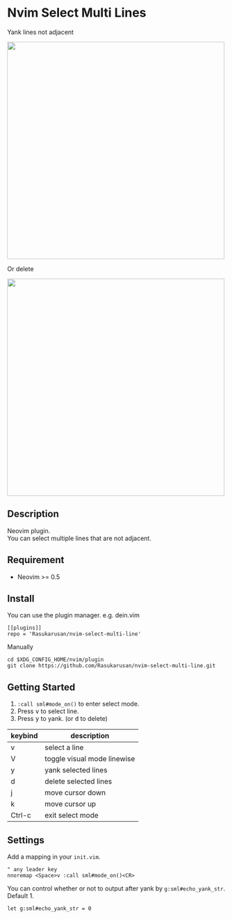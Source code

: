 Nvim Select Multi Lines
====

Yank lines not adjacent

<img width="500" src="https://user-images.githubusercontent.com/17779386/115108415-52a98f00-9fab-11eb-9543-a1e37717a764.gif" />


Or delete

<img width="500" src="https://user-images.githubusercontent.com/17779386/115111961-116eaa80-9fbe-11eb-85e7-0470571b246d.gif" />


## Description

Neovim plugin.  
You can select multiple lines that are not adjacent.

## Requirement

- Neovim >= 0.5

## Install

You can use the plugin manager. e.g. dein.vim
```vim
[[plugins]]
repo = 'Rasukarusan/nvim-select-multi-line'
```

Manually
```vim
cd $XDG_CONFIG_HOME/nvim/plugin
git clone https://github.com/Rasukarusan/nvim-select-multi-line.git
```

## Getting Started

1. `:call sml#mode_on()` to enter select mode.
2. Press <kbd>v</kbd> to select line.
3. Press <kbd>y</kbd> to yank. (or <kbd>d</kbd> to delete)

| keybind | description |
| ------ | ------ |
| v | select a line  |
| V | toggle visual mode linewise |
| y | yank selected lines |
| d | delete selected lines |
| j | move cursor down  |
| k | move cursor up |
| Ctrl-c | exit select mode |

## Settings

Add a mapping in your `init.vim`.

```vim
" any leader key
nnoremap <Space>v :call sml#mode_on()<CR>
```

You can control whether or not to output after yank by `g:sml#echo_yank_str`. Default 1.

```vim
let g:sml#echo_yank_str = 0
```
